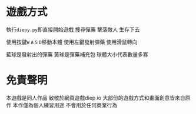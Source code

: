 # 遊戲方式

執行`diepy.py`即直接開始遊戲
搜尋彈藥 擊落敵人 生存下去

使用按鍵`W` `A` `S` `D`移動本體
使用左鍵發射彈藥
使用滑鼠轉向

藍球是發射出的彈藥
黃球是彈藥補充包 球體大小代表數量多寡

# 免責聲明

本遊戲是同人作品
致敬於網頁遊戲diep.io
大部份的遊戲方式和畫面創意皆來自原作
本作僅為個人練習用途 不會用於任何商業行為